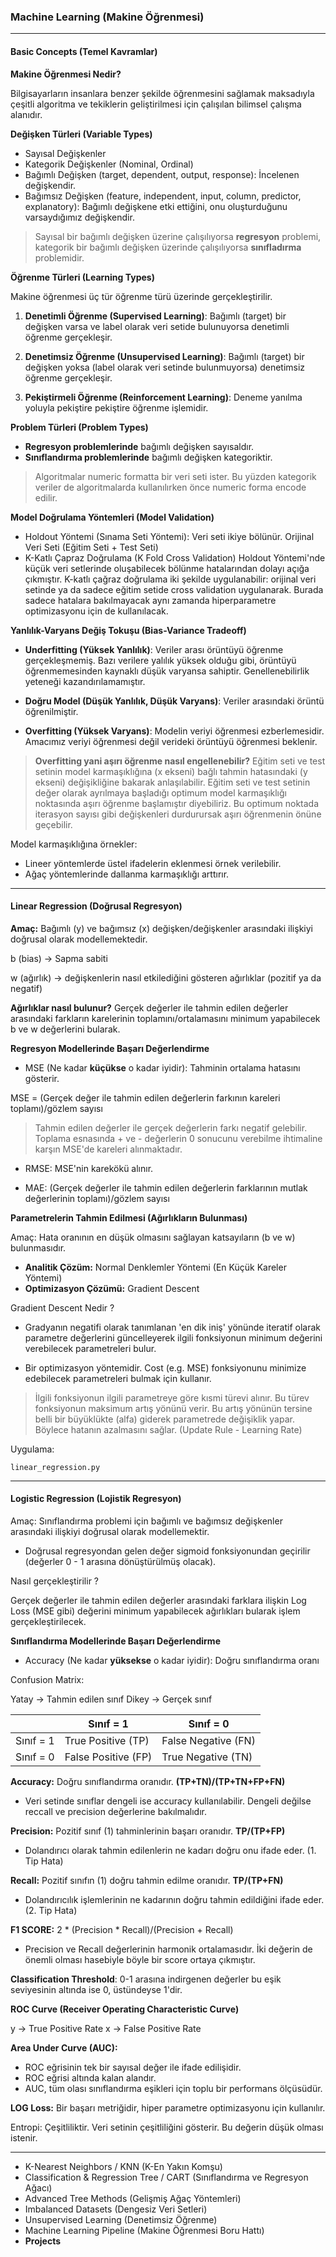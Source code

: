 ### Machine Learning (Makine Öğrenmesi)

---
#### Basic Concepts (Temel Kavramlar)

**Makine Öğrenmesi Nedir?** 

Bilgisayarların insanlara benzer şekilde öğrenmesini sağlamak maksadıyla
çeşitli algoritma ve tekiklerin geliştirilmesi için çalışılan
bilimsel çalışma alanıdır.

**Değişken Türleri (Variable Types)**

- Sayısal Değişkenler
- Kategorik Değişkenler (Nominal, Ordinal)
- Bağımlı Değişken (target, dependent, output, response): İncelenen değişkendir.
- Bağımsız Değişken (feature, independent, input, column, predictor, explanatory): Bağımlı değişkene etki ettiğini, 
onu oluşturduğunu varsaydığımız değişkendir.

> Sayısal bir bağımlı değişken üzerine çalışılıyorsa **regresyon** problemi, 
kategorik bir bağımlı değişken üzerinde çalışılıyorsa **sınıfladırma** problemidir.

**Öğrenme Türleri (Learning Types)**

Makine öğrenmesi üç tür öğrenme türü üzerinde gerçekleştirilir.

1) **Denetimli Öğrenme (Supervised Learning)**: Bağımlı (target) bir değişken varsa ve label olarak veri setide bulunuyorsa denetimli öğrenme
gerçekleşir.

2) **Denetimsiz Öğrenme (Unsupervised Learning)**: Bağımlı (target) bir değişken yoksa (label olarak veri setinde bulunmuyorsa) denetimsiz öğrenme
gerçekleşir.

3) **Pekiştirmeli Öğrenme (Reinforcement Learning)**: Deneme yanılma yoluyla pekiştire pekiştire öğrenme işlemidir.

**Problem Türleri (Problem Types)**

- **Regresyon problemlerinde** bağımlı değişken sayısaldır.
- **Sınıflandırma problemlerinde** bağımlı değişken kategoriktir.

> Algoritmalar numeric formatta bir veri seti ister. Bu yüzden kategorik veriler de
algoritmalarda kullanılırken önce numeric forma encode edilir.

**Model Doğrulama Yöntemleri (Model Validation)**

- Holdout Yöntemi (Sınama Seti Yöntemi): Veri seti ikiye bölünür.
Orijinal Veri Seti (Eğitim Seti + Test Seti)
- K-Katlı Çapraz Doğrulama (K Fold Cross Validation)
Holdout Yöntemi'nde küçük veri setlerinde oluşabilecek bölünme hatalarından dolayı açığa çıkmıştır.
K-katlı çağraz doğrulama iki şekilde uygulanabilir: orijinal veri setinde ya da
sadece eğitim setide cross validation uygulanarak. Burada sadece hatalara bakılmayacak aynı zamanda hiperparametre optimizasyonu için de kullanılacak.

**Yanlılık-Varyans Değiş Tokuşu (Bias-Variance Tradeoff)**

- **Underfitting (Yüksek Yanlılık)**: Veriler arası örüntüyü öğrenme gerçekleşmemiş. Bazı verilere yalılık yüksek olduğu gibi,
örüntüyü öğrenmemesinden kaynaklı düşük varyansa sahiptir. Genellenebilirlik yeteneği kazandırılamamıştır.

- **Doğru Model (Düşük Yanlılık, Düşük Varyans)**: Veriler arasındaki örüntü öğrenilmiştir.

- **Overfitting (Yüksek Varyans)**: Modelin veriyi öğrenmesi ezberlemesidir. 
Amacımız veriyi öğrenmesi değil verideki örüntüyü öğrenmesi beklenir.

>**Overfitting yani aşırı öğrenme nasıl engellenebilir?**
 Eğitim seti ve test setinin model karmaşıklığına (x ekseni) bağlı tahmin hatasındaki (y ekseni) değişikliğine bakarak anlaşılabilir. 
 Eğitim seti ve test setinin değer olarak ayrılmaya başladığı optimum model karmaşıklığı noktasında aşırı öğrenme başlamıştır diyebiliriz.
Bu optimum noktada iterasyon sayısı gibi değişkenleri durdurursak aşırı öğrenmenin önüne geçebilir.

Model karmaşıklığına örnekler:
- Lineer yöntemlerde üstel ifadelerin eklenmesi örnek verilebilir. 
- Ağaç yöntemlerinde dallanma karmaşıklığı arttırır.

---
#### Linear Regression (Doğrusal Regresyon) 

**Amaç:** Bağımlı (y) ve bağımsız (x) değişken/değişkenler arasındaki ilişkiyi doğrusal olarak modellemektedir.

b (bias) -> Sapma sabiti

w (ağırlık) -> değişkenlerin nasıl etkilediğini gösteren ağırlıklar (pozitif ya da negatif)

**Ağırlıklar nasıl bulunur?** Gerçek değerler ile tahmin edilen değerler arasındaki
farkların karelerinin toplamını/ortalamasını minimum yapabilecek b ve w değerlerini bularak.

**Regresyon Modellerinde Başarı Değerlendirme**

- MSE (Ne kadar **küçükse** o kadar iyidir): Tahminin ortalama hatasını gösterir.

MSE = (Gerçek değer ile tahmin edilen değerlerin farkının kareleri toplamı)/gözlem sayısı

> Tahmin edilen değerler ile gerçek değerlerin farkı negatif gelebilir. 
Toplama esnasında + ve - değerlerin 0 sonucunu verebilme ihtimaline karşın MSE'de kareleri alınmaktadır.

- RMSE: MSE'nin karekökü alınır.

- MAE: (Gerçek değerler ile tahmin edilen değerlerin farklarının mutlak değerlerinin toplamı)/gözlem sayısı

**Parametrelerin Tahmin Edilmesi (Ağırlıkların Bulunması)**

Amaç: Hata oranının en düşük olmasını sağlayan katsayıların (b ve w) bulunmasıdır.

- **Analitik Çözüm:** Normal Denklemler Yöntemi (En Küçük Kareler Yöntemi)
- **Optimizasyon Çözümü:** Gradient Descent

Gradient Descent Nedir ?

- Gradyanın negatifi olarak tanımlanan 'en dik iniş' yönünde iteratif olarak parametre
değerlerini güncelleyerek ilgili fonksiyonun minimum değerini verebilecek parametreleri bulur.

- Bir optimizasyon yöntemidir. Cost (e.g. MSE) fonksiyonunu minimize edebilecek parametreleri bulmak için kullanır.

> İlgili fonksiyonun ilgili parametreye göre kısmi türevi alınır. Bu türev fonksiyonun maksimum artış yönünü verir. Bu artış yönünün tersine belli bir büyüklükte (alfa) giderek parametrede değişiklik yapar. 
Böylece hatanın azalmasını sağlar. (Update Rule - Learning Rate)

Uygulama:

`linear_regression.py`

---
#### Logistic Regression (Lojistik Regresyon)

Amaç: Sınıflandırma problemi için bağımlı ve bağımsız değişkenler arasındaki ilişkiyi 
doğrusal olarak modellemektir.

- Doğrusal regresyondan gelen değer sigmoid fonksiyonundan geçirilir (değerler 0 - 1 arasına dönüştürülmüş olacak). 

Nasıl gerçekleştirilir ?

Gerçek değerler ile tahmin edilen değerler arasındaki farklara ilişkin Log Loss (MSE gibi)  değerini minimum yapabilecek ağırlıkları bularak işlem gerçekleştirilecek.


**Sınıflandırma Modellerinde Başarı Değerlendirme**

- Accuracy (Ne kadar **yüksekse** o kadar iyidir): Doğru sınıflandırma oranı

Confusion Matrix:

Yatay -> Tahmin edilen sınıf 
Dikey -> Gerçek sınıf

|           | Sınıf = 1           | Sınıf = 0           |
|---|---|---|
| Sınıf = 1 | True Positive (TP)  | False Negative (FN) |
| Sınıf = 0 | False Positive (FP) | True Negative  (TN) | 

**Accuracy:** Doğru sınıflandırma oranıdır. **(TP+TN)/(TP+TN+FP+FN)**
- Veri setinde sınıflar dengeli ise accuracy kullanılabilir. Dengeli değilse reccall ve precision değerlerine bakılmalıdır.

**Precision:** Pozitif sınıf (1) tahminlerinin başarı oranıdır. **TP/(TP+FP)**
- Dolandırıcı olarak tahmin edilenlerin ne kadarı doğru onu ifade eder. (1. Tip Hata)

**Recall:** Pozitif sınıfın (1) doğru tahmin edilme oranıdır. **TP/(TP+FN)**
- Dolandırıcılık işlemlerinin ne kadarının doğru tahmin edildiğini ifade eder. (2. Tip Hata)

**F1 SCORE:** 2 * (Precision * Recall)/(Precision + Recall)
- Precision ve Recall değerlerinin harmonik ortalamasıdır. İki değerin de önemli olması hasebiyle böyle bir score ortaya çıkmıştır.

**Classification Threshold**: 0-1 arasına indirgenen değerler bu eşik seviyesinin altında ise 0, üstündeyse 1'dir.

**ROC Curve (Receiver Operating Characteristic Curve)**

y -> True Positive Rate
x -> False Positive Rate

**Area Under Curve (AUC):** 
- ROC eğrisinin tek bir sayısal değer ile ifade edilişidir. 
- ROC eğrisi altında kalan alandır.
- AUC, tüm olası sınıflandırma eşikleri için toplu bir performans ölçüsüdür.

**LOG Loss:** Bir başarı metriğidir, hiper parametre optimizasyonu için kullanılır.

Entropi: Çeşitliliktir. Veri setinin çeşitliliğini gösterir. Bu değerin düşük olması istenir.


---
- K-Nearest Neighbors / KNN (K-En Yakın Komşu)
- Classification & Regression Tree / CART (Sınıflandırma ve Regresyon Ağacı)
- Advanced Tree Methods (Gelişmiş Ağaç Yöntemleri)
- Imbalanced Datasets (Dengesiz Veri Setleri)
- Unsupervised Learning (Denetimsiz Öğrenme)
- Machine Learning Pipeline (Makine Öğrenmesi Boru Hattı)
- **Projects**
